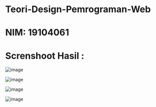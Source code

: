 # Teori-Design-Pemrograman-Web

# NIM: 19104061

# Screnshoot Hasil :

![image](https://user-images.githubusercontent.com/72422050/137567167-a6d2b4ce-d664-4acc-a1ea-289e2d56cdf8.png)

![image](https://user-images.githubusercontent.com/72422050/137567199-f2bd5040-e098-43a4-8c1a-f0ba70d84846.png)

![image](https://user-images.githubusercontent.com/72422050/137567232-4de07c3d-6749-4a05-8b25-e18cab46e48a.png)

![image](https://user-images.githubusercontent.com/72422050/137567251-0c999acf-0c0b-49e1-9432-02c14061dd38.png)
